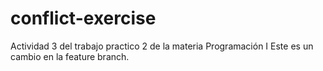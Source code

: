# conflict-exercise
Actividad 3 del trabajo practico 2 de la materia Programación I
Este es un cambio en la feature branch.
